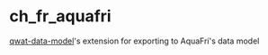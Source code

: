 # ch_fr_aquafri
[qwat-data-model](https://github.com/qwat/qwat-data-model)'s extension for exporting to AquaFri's data model
